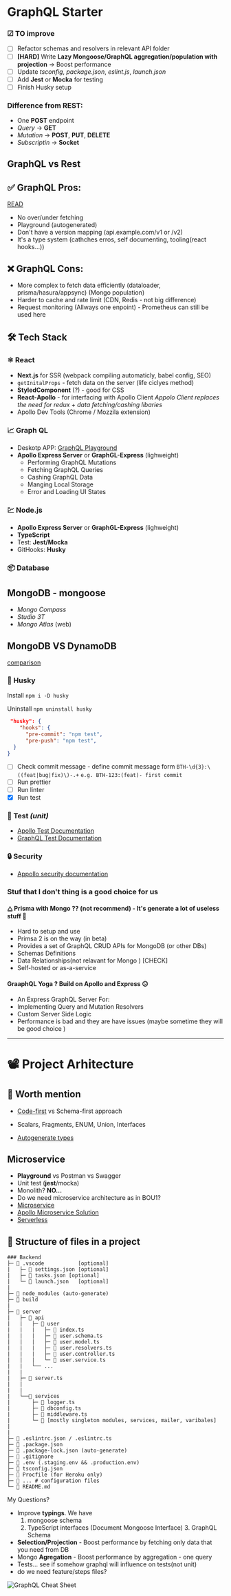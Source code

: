 # GraphQL Starter

### ☑ TO improve

- [ ] Refactor schemas and resolvers in relevant API folder
- [ ] **[HARD]** Write **Lazy Mongoose/GraphQL aggregation/population with projection** -> Boost performance
- [ ] Update _tsconfig_, _package.json_, _eslint.js_, _launch.json_
- [ ] Add **Jest** or **Mocka** for testing
- [ ] Finish Husky setup

### Difference from REST:

- One **POST** endpoint
- _Query_ → **GET**
- _Mutation_ → **POST**, **PUT**, **DELETE**
- _Subscriptin_ → **Socket**

## GraphQL vs Rest

## ✅ GraphQL Pros:

[READ](https://medium.com/@myylow/6-reasons-why-its-time-to-switch-to-graphql-from-rest-34e6c43924d0)

- No over/under fetching
- Playground (autogenerated)
- Don't have a version mapping (api.example.com/v1 or /v2)
- It's a type system (cathches erros, self documenting, tooling(react hooks...))

## ❌ GraphQL Cons:

- More complex to fetch data efficiently (dataloader, prisma/hasura/appsync) (Mongo population)
- Harder to cache and rate limit (CDN, Redis - not big difference)
- Request monitoring (Allways one enpoint) - Prometheus can still be used here

## 🛠 Tech Stack

### ⚛️ React

- **Next.js** for SSR (webpack compiling automaticly, babel config, SEO)
- `getInitalProps` - fetch data on the server (life ciclyes method)
- **StyledComponent** (?) - good for CSS
- **React-Apollo** - for interfacing with Apollo Client
  _Appolo Client replaces the need for redux + data fetching/cashing libaries_
- Apollo Dev Tools (Chrome / Mozzila extension)

### 📈 Graph QL

- Deskotp APP: [GraphQL Playground](https://www.electronjs.org/apps/graphql-playground)
- **Apollo Express Server** or **GraphGL-Express** (lighweight)
  - Performing GraphQL Mutations
  - Fetching GraphQL Queries
  - Cashing GraphQL Data
  - Manging Local Storage
  - Error and Loading UI States

### 💹 Node.js

- **Apollo Express Server** or **GraphGL-Express** (lighweight)
- **TypeScript**
- Test: **Jest/Mocka**
- GitHooks: **Husky**

### 📦 Database

## **MongoDB** - **mongoose**

- _Mongo Compass_
- _Studio 3T_
- _Mongo Atlas_ (web)

## MongoDB VS DynamoDB

[comparison](https://db-engines.com/en/system/Amazon+DynamoDB%3BMongoDB)

### 🐶 Husky

Install
`npm i -D husky`

Uninstall
`npm uninstall husky`

```json
 "husky": {
    "hooks": {
      "pre-commit": "npm test",
      "pre-push": "npm test",
  }
}
```

- [ ] Check commit message - define commit message form `BTH-\d{3}:\((feat|bug|fix)\)-.+` `e.g. BTH-123:(feat)- first commit`
- [ ] Run prettier
- [ ] Run linter
- [x] Run test

### 🧪 Test _(unit)_

- [Apollo Test Documentation](https://www.apollographql.com/docs/apollo-server/testing/mocking/)
- [GraphQL Test Documentation](https://graphql.org/blog/mocking-with-graphql/)

### 🔒 Security

- [Appollo security documentation](https://www.apollographql.com/docs/apollo-server/security/authentication/)

### Stuf that I don't thing is a good choice for us

#### ⧋ Prisma with Mongo ?? (not recommend) - It's generate a lot of useless stuff 🤔

- Hard to setup and use
- Primsa 2 is on the way (in beta)
- Provides a set of GraphQL CRUD APIs for MongoDB (or other DBs)
- Schemas Definitions
- Data Relationships(not relavant for Mongo ) [CHECK]
- Self-hosted or as-a-service

#### GraaphQL Yoga ? Build on Apollo and Express 😕

- An Express GraphQL Server For:
- Implementing Query and Mutation Resolvers
- Custom Server Side Logic
- Performance is bad and they are have issues (maybe sometime they will be good choice )

---

# 📽 Project Arhitecture

## 🤔 Worth mention

- [Code-first](https://dev.to/novvum/graphql-code-first-and-sdl-first-the-current-landscape-in-mid-2019-547h) vs Schema-first approach
- Scalars, Fragments, ENUM, Union, Interfaces

- [Autogenerate types](https://medium.com/atheros/generate-javascript-static-types-from-graphql-typescript-and-flow-4d28b46b8d13)

## Microservice

- **Playground** vs Postman vs Swagger
- Unit test (**jest**/mocka)
- Monolith? **NO...**
- Do we need microservice architecture as in BOU1?
- [Microservice](https://itnext.io/graphql-in-a-microservices-architecture-d17922b886eb)
- [Apollo Microservice Solution](https://principledgraphql.com/operations#10-separate-the-graphql-layer-from-the-service-layer)
- [Serverless](https://serverless.com/blog/make-serverless-graphql-api-using-lambda-dynamodb/)

## 🌲 Structure of files in a project

```
### Backend
├─ 📁 .vscode           [optional]
|   ├─ 📜 settings.json [optional]
|   ├─ 📜 tasks.json [optional]
|   └─ 📜 launch.json   [optional]
|
├─ 📁 node_modules (auto-generate)
├─ 📁 build
|
├─ 📁 server
|   ├─ 📁 api
|   |   ├─ 📁 user
|   |   |   ├─ 📜 index.ts
|   |   |   ├─ 📜 user.schema.ts
|   |   |   ├─ 📜 user.model.ts
|   |   |   ├─ 📜 user.resolvers.ts
|   |   |   ├─ 📜 user.controller.ts
|   |   |   └─ 📜 user.service.ts
|   |   └── ...
|   |
|   ├─ 📜 server.ts
|   |
|   |
|   └──📁 services
|       ├─ 📜 logger.ts
|       ├─ 📜 dbconfig.ts
|       ├─ 📜 middleware.ts
|       └─ 📜 [mostly singleton modules, services, mailer, varibales]
|
|
├─ 📜 .eslintrc.json / .eslintrc.ts
├─ 📜 .package.json
├─ 📜 .package-lock.json (auto-generate)
├─ 📜 .gitignore
├─ 📜 .env (.staging.env && .production.env)
├─ 📜 tsconfig.json
├─ 📜 Procfile (for Heroku only)
├─ 📜 ... # configuration files
└─ 📜 README.md
```

My Questions?

- Improve **typings**. We have
  1. mongoose schema
  2. TypeScript interfaces (Document Mongoose Interface) 3. GraphQL Schema
- **Selection/Projection** - Boost performance by fetching only data that you need from DB
- Mongo **Agregation** - Boost performance by aggregation - one query
- Tests... see if somehow graphql will influence on tests(not unit)
- do we need feature/steps files?

![GraphQL Cheat Sheet](https://raw.githubusercontent.com/sogko/graphql-shorthand-notation-cheat-sheet/master/graphql-shorthand-notation-cheat-sheet.png)
